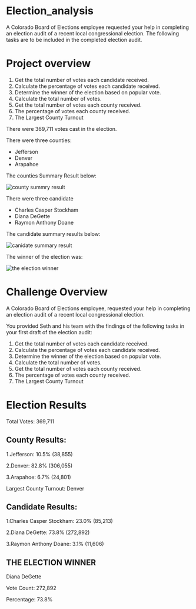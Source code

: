 # Election_analysis
A Colorado Board of Elections employee requested your help in completing an election audit of a recent local congressional election. The following tasks are to be included in the completed election audit.
# Project overview
1. Get the total number of votes each candidate received. 
2. Calculate the percentage of votes each candidate received. 
3. Determine the winner of the election based on popular vote. 
4. Calculate the total number of votes. 
5. Get the total number of votes each county received. 
6. The percentage of votes each county received.
7. The Largest County Turnout

There were 369,711 votes cast in the election.

There were three counties:
* Jefferson
* Denver
* Arapahoe

 The counties Summary Result below:


![county summry result](https://user-images.githubusercontent.com/90945875/135687971-a954c963-2a83-48ca-9e5d-68dd68956c33.png)

There were three candidate
* Charles Casper Stockham
* Diana DeGette
* Raymon Anthony Doane

The candidate summary results below:


![canidate summary result](https://user-images.githubusercontent.com/90945875/135689996-5a040227-364e-4e8a-9e9f-4da8b6a4e8cf.png)




The winner of the election was:


![the election winner](https://user-images.githubusercontent.com/90945875/135690612-dbe47692-2648-429f-9e4f-a7b185b6cdb1.png)


# Challenge Overview
A Colorado Board of Elections employee, requested your help in completing an election audit of a recent local congressional election.

You provided Seth and his team with the findings of the following tasks in your first draft of the election audit:
1. Get the total number of votes each candidate received. 
2. Calculate the percentage of votes each candidate received. 
3. Determine the winner of the election based on popular vote. 
4. Calculate the total number of votes. 
5. Get the total number of votes each county received. 
6. The percentage of votes each county received.
7. The Largest County Turnout



# Election Results
Total Votes: 369,711

## County Results:

1.Jefferson: 10.5% (38,855)

2.Denver: 82.8% (306,055)

3.Arapahoe: 6.7% (24,801)

Largest County Turnout: Denver

## Candidate Results:

1.Charles Casper Stockham: 23.0% (85,213)

2.Diana DeGette: 73.8% (272,892)

3.Raymon Anthony Doane: 3.1% (11,606)

## THE ELECTION WINNER
Diana DeGette

Vote Count: 272,892

Percentage: 73.8%
